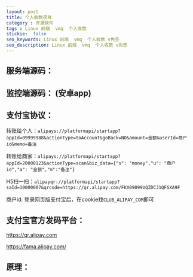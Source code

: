 ```yaml
---
layout: post
title: 个人收款项目
category : 开源软件
tags : Linux 前端  vmq  个人收款
stickie:  false
seo_keywords: Linux 前端  vmq  个人收款 v免签
seo_description: Linux 前端  vmq  个人收款 v免签
---
```


## 服务端源码：

## 监控端源码：  (安卓app)

## 支付宝协议：

转账给个人：```alipays://platformapi/startapp?appId=09999988&actionType=toAccount&goBack=NO&amount=金额&userId=商户id&memo=备注```

转账给商家：```alipays://platformapi/startapp?appId=20000123&actionType=scan&biz_data={"s": "money","u": "商户id","a": "金额","m":"备注"}  ```

H5扫一扫：```alipayqr://platformapi/startapp?saId=10000007&qrcode=https://qr.alipay.com/FKX09099VQZDCJ1QFGXA9F```

商户id: 登录网页版支付宝后，在cookie找```CLUB_ALIPAY_COM```即可

## 支付宝官方发码平台：

https://qr.alipay.com   

https://fama.alipay.com/

 



## 原理：
